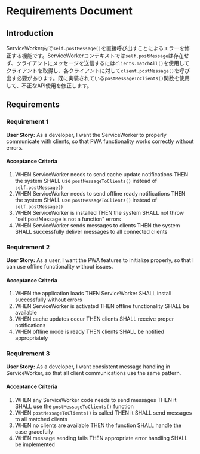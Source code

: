 # Requirements Document

## Introduction

ServiceWorker内で`self.postMessage()`を直接呼び出すことによるエラーを修正する機能です。ServiceWorkerコンテキストでは`self.postMessage`は存在せず、クライアントにメッセージを送信するには`clients.matchAll()`を使用してクライアントを取得し、各クライアントに対して`client.postMessage()`を呼び出す必要があります。既に実装されている`postMessageToClients()`関数を使用して、不正なAPI使用を修正します。

## Requirements

### Requirement 1

**User Story:** As a developer, I want the ServiceWorker to properly communicate with clients, so that PWA functionality works correctly without errors.

#### Acceptance Criteria

1. WHEN ServiceWorker needs to send cache update notifications THEN the system SHALL use `postMessageToClients()` instead of `self.postMessage()`
2. WHEN ServiceWorker needs to send offline ready notifications THEN the system SHALL use `postMessageToClients()` instead of `self.postMessage()`
3. WHEN ServiceWorker is installed THEN the system SHALL not throw "self.postMessage is not a function" errors
4. WHEN ServiceWorker sends messages to clients THEN the system SHALL successfully deliver messages to all connected clients

### Requirement 2

**User Story:** As a user, I want the PWA features to initialize properly, so that I can use offline functionality without issues.

#### Acceptance Criteria

1. WHEN the application loads THEN ServiceWorker SHALL install successfully without errors
2. WHEN ServiceWorker is activated THEN offline functionality SHALL be available
3. WHEN cache updates occur THEN clients SHALL receive proper notifications
4. WHEN offline mode is ready THEN clients SHALL be notified appropriately

### Requirement 3

**User Story:** As a developer, I want consistent message handling in ServiceWorker, so that all client communications use the same pattern.

#### Acceptance Criteria

1. WHEN any ServiceWorker code needs to send messages THEN it SHALL use the `postMessageToClients()` function
2. WHEN `postMessageToClients()` is called THEN it SHALL send messages to all matched clients
3. WHEN no clients are available THEN the function SHALL handle the case gracefully
4. WHEN message sending fails THEN appropriate error handling SHALL be implemented